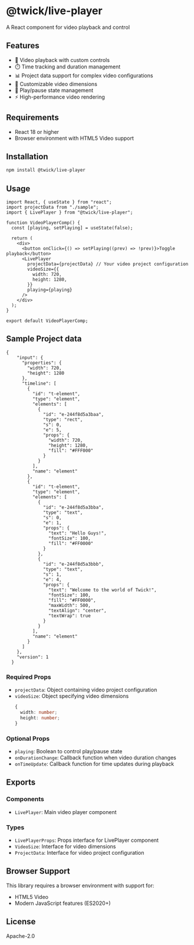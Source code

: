 # @twick/live-player

A React component for video playback and control 

## Features

- 🎥 Video playback with custom controls
- ⏱️ Time tracking and duration management
- 📊 Project data support for complex video configurations
- 🎯 Customizable video dimensions
- 🔄 Play/pause state management
- ⚡ High-performance video rendering

## Requirements

- React 18 or higher
- Browser environment with HTML5 Video support

## Installation

```bash
npm install @twick/live-player
```

## Usage

```tsx
import React, { useState } from "react";
import projectData from "./sample";
import { LivePlayer } from "@twick/live-player";

function VideoPlayerComp() {
  const [playing, setPlaying] = useState(false);

  return (
    <div>
      <button onClick={() => setPlaying((prev) => !prev)}>Toggle playback</button>
      <LivePlayer
        projectData={projectData} // Your video project configuration
        videoSize={{
          width: 720,
          height: 1280,
        }}
        playing={playing}
      />
    </div>
  );
}

export default VideoPlayerComp;

```



## Sample Project data
```
{
    "input": {
      "properties": {
        "width": 720,
        "height": 1280
      },
      "timeline": [
        {
          "id": "t-element",
          "type": "element",
          "elements": [
            {
              "id": "e-244f8d5a3baa",
              "type": "rect",
              "s": 0,
              "e": 5,
              "props": {
                "width": 720,
                "height": 1280,
                "fill": "#FFF000"
              }
            }
          ],
          "name": "element"
        },
        {
          "id": "t-element",
          "type": "element",
          "elements": [
            {
              "id": "e-244f8d5a3bba",
              "type": "text",
              "s": 0,
              "e": 1,
              "props": {
                "text": "Hello Guys!",
                "fontSize": 100,
                "fill": "#FF0000"
              }
            },
            {
              "id": "e-244f8d5a3bbb",
              "type": "text",
              "s": 1,
              "e": 4,
              "props": {
                "text": "Welcome to the world of Twick!",
                "fontSize": 100,
                "fill": "#FF0000",
                "maxWidth": 500,
                "textAlign": "center",
                "textWrap": true
              }
            }
          ],
          "name": "element"
        }
      ]
    },
    "version": 1
  }
```

### Required Props

- `projectData`: Object containing video project configuration
- `videoSize`: Object specifying video dimensions
  ```typescript
  {
    width: number;
    height: number;
  }
  ```

### Optional Props

- `playing`: Boolean to control play/pause state
- `onDurationChange`: Callback function when video duration changes
- `onTimeUpdate`: Callback function for time updates during playback

## Exports

### Components

- `LivePlayer`: Main video player component

### Types

- `LivePlayerProps`: Props interface for LivePlayer component
- `VideoSize`: Interface for video dimensions
- `ProjectData`: Interface for video project configuration

## Browser Support

This library requires a browser environment with support for:
- HTML5 Video
- Modern JavaScript features (ES2020+)

## License

Apache-2.0 
